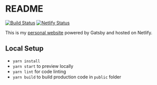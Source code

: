 # README

[![Build Status](https://travis-ci.org/huchenme/huchen.dev.svg?branch=master)](<[https://travis-ci.org/huchenme/huchen.dev](https://travis-ci.org/huchenme/huchen.dev)>)
[![Netlify Status](https://api.netlify.com/api/v1/badges/9da1e6b1-4228-4bea-ae5e-2c04390bfdb0/deploy-status)](https://app.netlify.com/sites/huchen/deploys)

This is my [personal website](https://huchen.me) powered by Gatsby and hosted on Netlify.

## Local Setup

- `yarn install`
- `yarn start` to preview locally
- `yarn lint` for code linting
- `yarn build` to build production code in `public` folder
